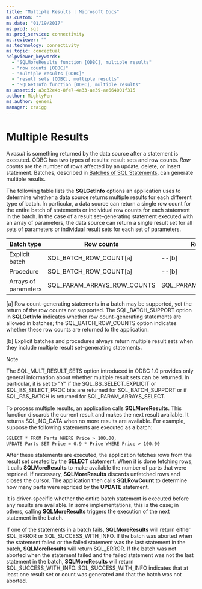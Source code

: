 ```yaml
---
title: "Multiple Results | Microsoft Docs"
ms.custom: ""
ms.date: "01/19/2017"
ms.prod: sql
ms.prod_service: connectivity
ms.reviewer: ""
ms.technology: connectivity
ms.topic: conceptual
helpviewer_keywords: 
  - "SQLMoreResults function [ODBC], multiple results"
  - "row counts [ODBC]"
  - "multiple results [ODBC]"
  - "result sets [ODBC], multiple results"
  - "SQLGetInfo function [ODBC], multiple results"
ms.assetid: a3c32e4b-8fe7-4a33-ae39-ae664001f315
author: MightyPen
ms.author: genemi
manager: craigg
---
```

# Multiple Results
A *result* is something returned by the data source after a statement is executed. ODBC has two types of results: result sets and row counts. *Row counts* are the number of rows affected by an update, delete, or insert statement. Batches, described in [Batches of SQL Statements](../../../odbc/reference/develop-app/batches-of-sql-statements.md), can generate multiple results.  
  
 The following table lists the **SQLGetInfo** options an application uses to determine whether a data source returns multiple results for each different type of batch. In particular, a data source can return a single row count for the entire batch of statements or individual row counts for each statement in the batch. In the case of a result set–generating statement executed with an array of parameters, the data source can return a single result set for all sets of parameters or individual result sets for each set of parameters.  
  
|Batch type|Row counts|Result sets|  
|----------------|----------------|-----------------|  
|Explicit batch|SQL_BATCH_ROW_COUNT[a]|--[b]|  
|Procedure|SQL_BATCH_ROW_COUNT[a]|--[b]|  
|Arrays of parameters|SQL_PARAM_ARRAYS_ROW_COUNTS|SQL_PARAM_ARRAYS_SELECTS|  
  
 [a]   Row count–generating statements in a batch may be supported, yet the return of the row counts not supported. The SQL_BATCH_SUPPORT option in **SQLGetInfo** indicates whether row count–generating statements are allowed in batches; the SQL_BATCH_ROW_COUNTS option indicates whether these row counts are returned to the application.  
  
 [b]   Explicit batches and procedures always return multiple result sets when they include multiple result set–generating statements.  
  
> [!NOTE]  
>  The SQL_MULT_RESULT_SETS option introduced in ODBC 1.0 provides only general information about whether multiple result sets can be returned. In particular, it is set to "Y" if the SQL_BS_SELECT_EXPLICIT or SQL_BS_SELECT_PROC bits are returned for SQL_BATCH_SUPPORT or if SQL_PAS_BATCH is returned for SQL_PARAM_ARRAYS_SELECT.  
  
 To process multiple results, an application calls **SQLMoreResults**. This function discards the current result and makes the next result available. It returns SQL_NO_DATA when no more results are available. For example, suppose the following statements are executed as a batch:  
  
```  
SELECT * FROM Parts WHERE Price > 100.00;  
UPDATE Parts SET Price = 0.9 * Price WHERE Price > 100.00  
```  
  
 After these statements are executed, the application fetches rows from the result set created by the **SELECT** statement. When it is done fetching rows, it calls **SQLMoreResults** to make available the number of parts that were repriced. If necessary, **SQLMoreResults** discards unfetched rows and closes the cursor. The application then calls **SQLRowCount** to determine how many parts were repriced by the **UPDATE** statement.  
  
 It is driver-specific whether the entire batch statement is executed before any results are available. In some implementations, this is the case; in others, calling **SQLMoreResults** triggers the execution of the next statement in the batch.  
  
 If one of the statements in a batch fails, **SQLMoreResults** will return either SQL_ERROR or SQL_SUCCESS_WITH_INFO. If the batch was aborted when the statement failed or the failed statement was the last statement in the batch, **SQLMoreResults** will return SQL_ERROR. If the batch was not aborted when the statement failed and the failed statement was not the last statement in the batch, **SQLMoreResults** will return SQL_SUCCESS_WITH_INFO. SQL_SUCCESS_WITH_INFO indicates that at least one result set or count was generated and that the batch was not aborted.

